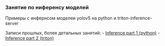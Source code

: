 ### Занятие по ниференсу моделей

Примеры с инфернсом моделеи yolov5 на python и triton-inference-server

Записи прошлых, более детальных занятий:
    - [Inference part 1 (python)](https://disk.yandex.ru/d/2biOS6Kh0r8InA/MLOps%20%D0%BE%D1%82%2011.04.mp4)
    - [Inference part 2 (triton)](https://disk.yandex.ru/d/2biOS6Kh0r8InA/MLOps%20%D0%BE%D1%82%2013.04.mp4)
